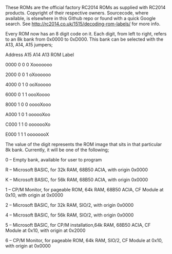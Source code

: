 These ROMs are the official factory RC2014 ROMs as supplied with RC2014 products.  Copyright of their respective owners.  Sourcecode, where available, is elsewhere in this Github repo or found with a quick Google search.  See http://rc2014.co.uk/1515/decoding-rom-labels/ for more info.

Every ROM now has an 8 digit code on it.  Each digit, from left to right, refers to an 8k bank from 0x0000 to 0xD000.  This bank can be selected with the A13, A14, A15 jumpers;

Address	A15	A14	A13	ROM Label

0000	0	0	0	 Xooooooo

2000	0	0	1	 oXoooooo

4000	0	1	0	 ooXooooo

6000	0	1	1	 oooXoooo

8000	1	0	0	 ooooXooo

A000	1	0	1	 oooooXoo

C000	1	1	0	 ooooooXo

E000	1	1	1	 oooooooX
 

The value of the digit represents the ROM image that sits in that particular 8k bank.  Currently, it will be one of the following;

0 – Empty bank, available for user to program

R – Microsoft BASIC, for 32k RAM, 68B50 ACIA, with origin 0x0000

K – Microsoft BASIC, for 56k RAM, 68B50 ACIA, with origin 0x0000

1 – CP/M Monitor, for pageable ROM, 64k RAM, 68B50 ACIA, CF Module at 0x10, with origin at 0x0000

2 – Microsoft BASIC, for 32k RAM, SIO/2, with origin 0x0000

4 – Microsoft BASIC, for 56k RAM, SIO/2, with origin 0x0000

5 – Microsoft BASIC, for CP/M installation,64k RAM, 68B50 ACIA, CF Module at 0x10, with origin at 0x2000

6 – CP/M Monitor, for pageable ROM, 64k RAM, SIO/2, CF Module at 0x10, with origin at 0x0000

